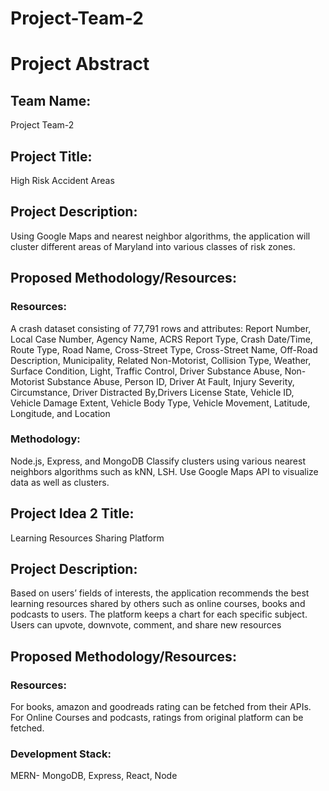 
Project-Team-2
==============

# Project Abstract

## Team Name: 
Project Team-2
## Project Title: 
High Risk Accident Areas
## Project Description:
Using Google Maps and nearest neighbor algorithms, the application will cluster different areas of Maryland into various classes of risk zones. 
## Proposed Methodology/Resources:
### Resources:
A crash dataset consisting of 77,791 rows and attributes:
Report Number, Local Case Number, Agency Name, ACRS Report Type,	Crash Date/Time, Route Type, Road Name,	Cross-Street Type,	Cross-Street Name, Off-Road Description, Municipality, Related Non-Motorist, Collision Type, Weather, Surface Condition, Light, Traffic Control, Driver Substance Abuse, Non-Motorist Substance Abuse, Person ID, Driver At Fault, Injury Severity, Circumstance, Driver Distracted By,Drivers License State,	Vehicle ID, Vehicle Damage Extent, Vehicle Body Type, Vehicle Movement, Latitude, Longitude, and Location
### Methodology:
Node.js, Express, and MongoDB
Classify clusters using various nearest neighbors algorithms such as kNN, LSH. Use Google Maps API to visualize data as well as clusters.













## Project Idea 2 Title: 
Learning Resources Sharing Platform
## Project Description:
Based on users’ fields of interests, the application recommends the best learning resources shared by others such as online courses, books and podcasts to users. The platform keeps a chart for each specific subject. Users can upvote, downvote, comment, and share new resources
## Proposed Methodology/Resources:
### Resources:
For books, amazon and goodreads rating can be fetched from their APIs.
For Online Courses and podcasts, ratings from original platform can be fetched.

### Development Stack:
MERN- MongoDB, Express, React, Node
